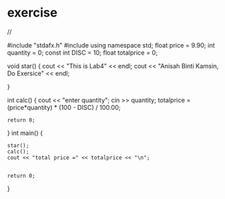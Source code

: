 # exercise
//

#include "stdafx.h"
#include <iostream>
using namespace std;
float price = 9.90;
int quantity = 0;
const int DISC = 10;
float totalprice = 0;

void star()
{
	cout << "This is Lab4" << endl;
	cout << "Anisah Binti Kamsin, Do Exersice" << endl;

}

int calc()
{
	cout << "enter quantity";
	cin >> quantity;
	totalprice = (price*quantity) * (100 - DISC) / 100.00;

	return 0;
}
int main()
{

	star();
	calc();
	cout << "total price =" << totalprice << "\n";


    return 0;
}

